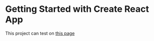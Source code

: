 # Getting Started with Create React App

This project can test on [this page](https://r-fashion-shop.netlify.app/)
